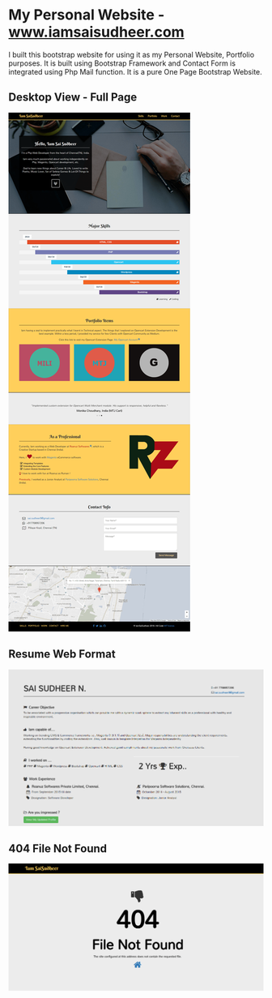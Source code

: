 # My Personal Website - www.iamsaisudheer.com

I built this bootstrap website for using it as my Personal Website, Portfolio purposes. It is built using Bootstrap Framework and Contact Form is integrated using Php Mail function. It is a pure One Page Bootstrap Website.


## Desktop View - Full Page
![Full Page](screenshots/Full-Page-Screenshot.png)


## Resume Web Format
![Resume Web Format](screenshots/Resume-WebFormat.png)


## 404 File Not Found
![404 File Not Found](screenshots/404FileNotFound-IamSaiSudheer.png)